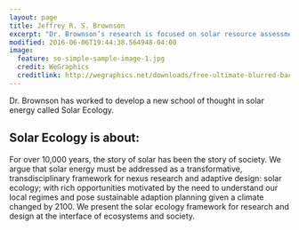 ```yaml
---
layout: page
title: Jeffrey R. S. Brownson
excerpt: "Dr. Brownson’s research is focused on solar resource assessment/economics, photovoltaic materials, and systems performance for photovoltaics and buildings. He has participated in the DoE SunShot Initiative for Solar Forecasting, the DoE Energy Efficient Buildings Hub in PA, and served as faculty lead in the 2009 Solar Decathlon. Brownson is a member of the Board of Directors for ASES, advocating the critical importance of our young professionals in the health and future of the solar industry."
modified: 2016-06-06T19:44:38.564948-04:00
image:
  feature: so-simple-sample-image-1.jpg
  credit: WeGraphics
  creditlink: http://wegraphics.net/downloads/free-ultimate-blurred-background-pack/
---
```


Dr. Brownson has worked to develop a new school of thought in solar energy called Solar Ecology. 


## Solar Ecology is about:

For over 10,000 years, the story of solar has been the story of society. We argue that solar energy must be addressed as a transformative, transdisciplinary framework for nexus research and adaptive design: solar ecology; with rich opportunities motivated by the need to understand our local regimes and pose sustainable adaption planning given a climate changed by 2100. We present the solar ecology framework for research and design at the interface of ecosystems and society. 
